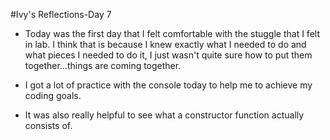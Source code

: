 #Ivy's Reflections-Day 7


- Today was the first day that I felt comfortable with the stuggle that I felt in lab.  I think that is because I knew exactly what I needed to do and what pieces I needed to do it, I just wasn't quite sure how to put them together...things are coming together.

- I got a lot of practice with the console today to help me to achieve my coding goals.

- It was also really helpful to see what a constructor function actually consists of.